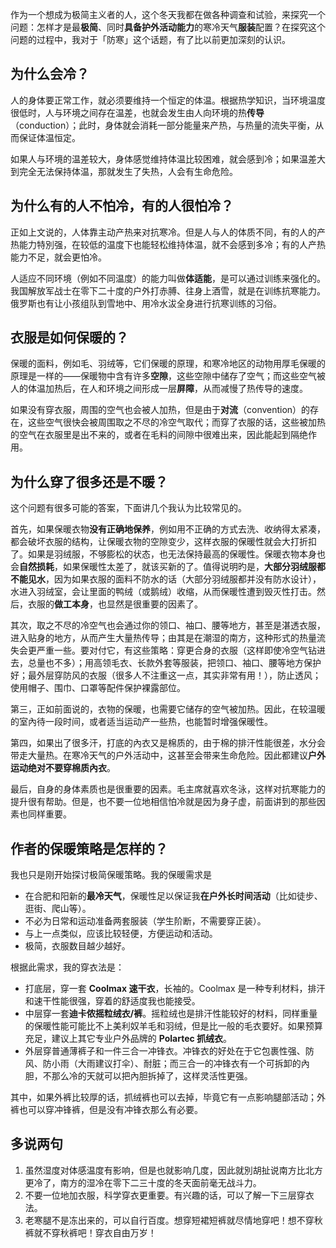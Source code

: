 
作为一个想成为极简主义者的人，这个冬天我都在做各种调查和试验，来探究一个问题：怎样才是最**极简**、同时**具备护外活动能力**的寒冷天气**服装**配置？在探究这个问题的过程中，我对于「防寒」这个话题，有了比以前更加深刻的认识。

<!--more-->

## 为什么会冷？

人的身体要正常工作，就必须要维持一个恒定的体温。根据热学知识，当环境温度很低时，人与环境之间存在温差，也就会发生由人向环境的热**传导**（conduction）；此时，身体就会消耗一部分能量来产热，与热量的流失平衡，从而保证体温恒定。

如果人与环境的温差较大，身体感觉维持体温比较困难，就会感到冷；如果温差大到完全无法保持体温，那就发生了失热，人会有生命危险。

## 为什么有的人不怕冷，有的人很怕冷？

正如上文说的，人体靠主动产热来对抗寒冷。但是人与人的体质不同，有的人的产热能力特別强，在较低的温度下也能轻松维持体温，就不会感到多冷；有的人产热能力不足，就会更怕冷。

人适应不同环境（例如不同温度）的能力叫做**体适能**，是可以通过训练来强化的。我国解放军战士在零下二十度的户外打赤膊、往身上酒雪，就是在训练抗寒能力。俄罗斯也有让小孩组队到雪地中、用冷水沷全身进行抗寒训练的习俗。

## 衣服是如何保暖的？

保暖的面料，例如毛、羽绒等，它们保暖的原理，和寒冷地区的动物用厚毛保暖的原理是一样的——保暖物中含有许多**空隙**，这些空隙中储存了空气；而这些空气被人的体温加热后，在人和环境之间形成一层**屏障**，从而减慢了热传导的速度。

如果没有穿衣服，周围的空气也会被人加热，但是由于**对流**（convention）的存在，这些空气很快会被周围取之不尽的冷空气取代；而穿了衣服的话，这些被加热的空气在衣服里是出不来的，或者在毛料的间隙中很难出来，因此能起到隔绝作用。

## 为什么穿了很多还是不暖？

这个问题有很多可能的答案，下面讲几个我认为比较常见的。

首先，如果保暖衣物**没有正确地保养**，例如用不正确的方式去洗、收纳得太紧凑，都会破坏衣服的结构，让保暖衣物的空隙变少，这样衣服的保暖性就会大打折扣了。如果是羽绒服，不够膨松的状态，也无法保持最高的保暖性。保暖衣物本身也会**自然损耗**，如果保暖性太差了，就该买新的了。值得说明旳是，**大部分羽绒服都不能见水**，因为如果衣服的面料不防水的话（大部分羽绒服都并没有防水设计），水进入羽绒室，会让里面的鸭绒（或鹅绒）收缩，从而保暖性遭到毁灭性打击。然后，衣服的**做工本身**，也显然是很重要的因素了。

其次，取之不尽的冷空气也会通过你的领口、袖口、腰等地方，甚至是湛透衣服，进入贴身的地方，从而产生大量热传导；由其是在潮湿的南方，这种形式的热量流失会更严重一些。要对付它，有这些策略：穿更合身的衣服（这样即使冷空气钻进去，总量也不多）；用高领毛衣、长款外套等服装，把领口、袖口、腰等地方保护好；最外层穿防风的衣服（很多人不注重这一点，其实非常有用！），防止透风；使用帽子、围巾、口罩等配件保护裸露部位。

第三，正如前面说的，衣物的保暖，也需要它储存的空气被加热。因此，在较温暖的室內待一段时间，或者适当运动产一些热，也能暂时增强保暖性。

第四，如果出了很多汗，打底的內衣又是棉质的，由于棉的排汗性能很差，水分会带走大量热。在寒冷天气的户外活动中，这甚至会带来生命危险。因此都建议**户外运动绝对不要穿棉质內衣**。

最后，自身的身体素质也是很重要的因素。毛主席就喜欢冬泳，这样对抗寒能力的提升很有帮助。但是，也不要一位地相信怕冷就是因为身子虚，前面讲到的那些因素也同样重要。

## 作者的保暖策略是怎样的？

我也只是刚开始探讨极简保暖策略。我的保暖需求是

- 在合肥和阳新的**最冷天气**，保暖性足以保证我**在户外长时间活动**（比如徒步、逛街、爬山等）。
- 不必为日常和运动准备两套服装（学生阶断，不需要穿正装）。
- 与上一点类似，应该比较轻便，方便运动和活动。
- 极简，衣服数目越少越好。

根据此需求，我的穿衣法是：

- 打底层，穿一套 **Coolmax 速干衣**，长袖的。Coolmax 是一种专利材料，排汗和速干性能很强，穿着的舒适度我也能接受。
- 中层穿一套**迪卡侬摇粒绒衣/裤**。摇粒绒也是排汗性能较好的材料，同样重量的保暖性能可能比不上美利奴羊毛和羽绒，但是比一般的毛衣要好。如果预算充足，建议上其它专业户外品牌的 **Polartec 抓绒衣**。
- 外层穿普通薄裤子和一件三合一冲锋衣。冲锋衣的好处在于它包裹性强、防风、防小雨（大雨建议打伞）、耐脏；而三合一的冲锋衣有一个可拆卸的內胆，不那么冷的天就可以把內胆拆掉了，这样灵活性更强。

其中，如果外裤比较厚的话，抓绒裤也可以去掉，毕竟它有一点影响腿部活动；外裤也可以穿冲锋裤，但是没有冲锋衣那么有必要。

## 多说两句

1. 虽然湿度对体感温度有影响，但是也就影响几度，因此就別胡扯说南方比北方更冷了，南方的湿冷在零下二三十度的冬天面前毫无战斗力。
2. 不要一位地加衣服，科学穿衣更重要。有兴趣的话，可以了解一下三层穿衣法。
3. 老寒腿不是冻出来的，可以自行百度。想穿短裙短裤就尽情地穿吧！想不穿秋裤就不穿秋裤吧！穿衣自由万岁！